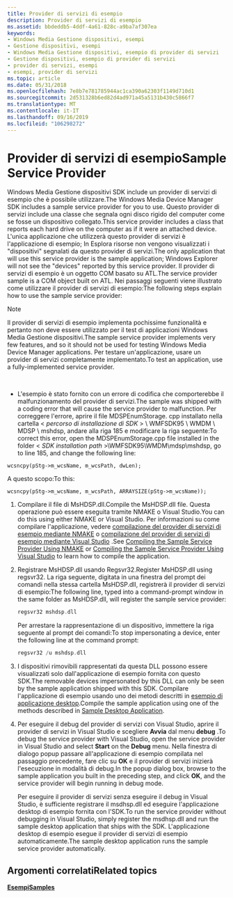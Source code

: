 ```yaml
---
title: Provider di servizi di esempio
description: Provider di servizi di esempio
ms.assetid: bbdeddb5-4ddf-4a61-828c-a9ba7af307ea
keywords:
- Windows Media Gestione dispositivi, esempi
- Gestione dispositivi, esempi
- Windows Media Gestione dispositivi, esempio di provider di servizi
- Gestione dispositivi, esempio di provider di servizi
- provider di servizi, esempi
- esempi, provider di servizi
ms.topic: article
ms.date: 05/31/2018
ms.openlocfilehash: 7e8b7e781785944ac1ca390a62303f1149d710d1
ms.sourcegitcommit: 2d531328b6ed82d4ad971a45a5131b430c5866f7
ms.translationtype: MT
ms.contentlocale: it-IT
ms.lasthandoff: 09/16/2019
ms.locfileid: "106298272"
---
```

# <a name="sample-service-provider"></a><span data-ttu-id="8af4d-109">Provider di servizi di esempio</span><span class="sxs-lookup"><span data-stu-id="8af4d-109">Sample Service Provider</span></span>

<span data-ttu-id="8af4d-110">Windows Media Gestione dispositivi SDK include un provider di servizi di esempio che è possibile utilizzare.</span><span class="sxs-lookup"><span data-stu-id="8af4d-110">The Windows Media Device Manager SDK includes a sample service provider for you to use.</span></span> <span data-ttu-id="8af4d-111">Questo provider di servizi include una classe che segnala ogni disco rigido del computer come se fosse un dispositivo collegato.</span><span class="sxs-lookup"><span data-stu-id="8af4d-111">This service provider includes a class that reports each hard drive on the computer as if it were an attached device.</span></span> <span data-ttu-id="8af4d-112">L'unica applicazione che utilizzerà questo provider di servizi è l'applicazione di esempio; In Esplora risorse non vengono visualizzati i "dispositivi" segnalati da questo provider di servizi.</span><span class="sxs-lookup"><span data-stu-id="8af4d-112">The only application that will use this service provider is the sample application; Windows Explorer will not see the "devices" reported by this service provider.</span></span> <span data-ttu-id="8af4d-113">Il provider di servizi di esempio è un oggetto COM basato su ATL.</span><span class="sxs-lookup"><span data-stu-id="8af4d-113">The service provider sample is a COM object built on ATL.</span></span> <span data-ttu-id="8af4d-114">Nei passaggi seguenti viene illustrato come utilizzare il provider di servizi di esempio:</span><span class="sxs-lookup"><span data-stu-id="8af4d-114">The following steps explain how to use the sample service provider:</span></span>

> [!Note]  
> <span data-ttu-id="8af4d-115">Il provider di servizi di esempio implementa pochissime funzionalità e pertanto non deve essere utilizzato per il test di applicazioni Windows Media Gestione dispositivi.</span><span class="sxs-lookup"><span data-stu-id="8af4d-115">The sample service provider implements very few features, and so it should not be used for testing Windows Media Device Manager applications.</span></span> <span data-ttu-id="8af4d-116">Per testare un'applicazione, usare un provider di servizi completamente implementato.</span><span class="sxs-lookup"><span data-stu-id="8af4d-116">To test an application, use a fully-implemented service provider.</span></span>

 

-   <span data-ttu-id="8af4d-117">L'esempio è stato fornito con un errore di codifica che comporterebbe il malfunzionamento del provider di servizi.</span><span class="sxs-lookup"><span data-stu-id="8af4d-117">The sample was shipped with a coding error that will cause the service provider to malfunction.</span></span> <span data-ttu-id="8af4d-118">Per correggere l'errore, aprire il file MDSPEnumStorage. cpp installato nella cartella < *percorso di installazione di SDK*  > \\ WMFSDK95 \\ WMDM \\ MDSP \\ mshdsp, andare alla riga 185 e modificare la riga seguente:</span><span class="sxs-lookup"><span data-stu-id="8af4d-118">To correct this error, open the MDSPEnumStorage.cpp file installed in the folder < *SDK installation path* >\\WMFSDK95\\WMDM\\mdsp\\mshdsp, go to line 185, and change the following line:</span></span>

`wcsncpy(pStg->m_wcsName, m_wcsPath, dwLen);`

<span data-ttu-id="8af4d-119">A questo scopo:</span><span class="sxs-lookup"><span data-stu-id="8af4d-119">To this:</span></span>

`wcsncpy(pStg->m_wcsName, m_wcsPath, ARRAYSIZE(pStg->m_wcsName));`

1.  <span data-ttu-id="8af4d-120">Compilare il file di MsHDSP.dll.</span><span class="sxs-lookup"><span data-stu-id="8af4d-120">Compile the MsHDSP.dll file.</span></span> <span data-ttu-id="8af4d-121">Questa operazione può essere eseguita tramite NMAKE o Visual Studio.</span><span class="sxs-lookup"><span data-stu-id="8af4d-121">You can do this using either NMAKE or Visual Studio.</span></span> <span data-ttu-id="8af4d-122">Per informazioni su come compilare l'applicazione, vedere [compilazione del provider di servizi di esempio mediante NMAKE](compiling-the-sample-service-provider-using-nmake.md) o [compilazione del provider di servizi di esempio mediante Visual Studio](compiling-the-sample-service-provider-using-visual-studio.md) .</span><span class="sxs-lookup"><span data-stu-id="8af4d-122">See [Compiling the Sample Service Provider Using NMAKE](compiling-the-sample-service-provider-using-nmake.md) or [Compiling the Sample Service Provider Using Visual Studio](compiling-the-sample-service-provider-using-visual-studio.md) to learn how to compile the application.</span></span>
2.  <span data-ttu-id="8af4d-123">Registrare MsHDSP.dll usando Regsvr32.</span><span class="sxs-lookup"><span data-stu-id="8af4d-123">Register MsHDSP.dll using regsvr32.</span></span> <span data-ttu-id="8af4d-124">La riga seguente, digitata in una finestra del prompt dei comandi nella stessa cartella MsHDSP.dll, registrerà il provider di servizi di esempio:</span><span class="sxs-lookup"><span data-stu-id="8af4d-124">The following line, typed into a command-prompt window in the same folder as MsHDSP.dll, will register the sample service provider:</span></span>

    ```C++
    regsvr32 mshdsp.dll
    ```

    

    <span data-ttu-id="8af4d-125">Per arrestare la rappresentazione di un dispositivo, immettere la riga seguente al prompt dei comandi:</span><span class="sxs-lookup"><span data-stu-id="8af4d-125">To stop impersonating a device, enter the following line at the command prompt:</span></span>

    ```C++
    regsvr32 /u mshdsp.dll
    ```

    

3.  <span data-ttu-id="8af4d-126">I dispositivi rimovibili rappresentati da questa DLL possono essere visualizzati solo dall'applicazione di esempio fornita con questo SDK.</span><span class="sxs-lookup"><span data-stu-id="8af4d-126">The removable devices impersonated by this DLL can only be seen by the sample application shipped with this SDK.</span></span> <span data-ttu-id="8af4d-127">Compilare l'applicazione di esempio usando uno dei metodi descritti in [esempio di applicazione desktop](sample-desktop-application.md).</span><span class="sxs-lookup"><span data-stu-id="8af4d-127">Compile the sample application using one of the methods described in [Sample Desktop Application](sample-desktop-application.md).</span></span>
4.  <span data-ttu-id="8af4d-128">Per eseguire il debug del provider di servizi con Visual Studio, aprire il provider di servizi in Visual Studio e scegliere **Avvia** dal menu **debug** .</span><span class="sxs-lookup"><span data-stu-id="8af4d-128">To debug the service provider with Visual Studio, open the service provider in Visual Studio and select **Start** on the **Debug** menu.</span></span> <span data-ttu-id="8af4d-129">Nella finestra di dialogo popup passare all'applicazione di esempio compilata nel passaggio precedente, fare clic su **OK** e il provider di servizi inizierà l'esecuzione in modalità di debug.</span><span class="sxs-lookup"><span data-stu-id="8af4d-129">In the popup dialog box, browse to the sample application you built in the preceding step, and click **OK**, and the service provider will begin running in debug mode.</span></span>

    <span data-ttu-id="8af4d-130">Per eseguire il provider di servizi senza eseguire il debug in Visual Studio, è sufficiente registrare il msdhsp.dll ed eseguire l'applicazione desktop di esempio fornita con l'SDK.</span><span class="sxs-lookup"><span data-stu-id="8af4d-130">To run the service provider without debugging in Visual Studio, simply register the msdhsp.dll and run the sample desktop application that ships with the SDK.</span></span> <span data-ttu-id="8af4d-131">L'applicazione desktop di esempio esegue il provider di servizi di esempio automaticamente.</span><span class="sxs-lookup"><span data-stu-id="8af4d-131">The sample desktop application runs the sample service provider automatically.</span></span>

## <a name="related-topics"></a><span data-ttu-id="8af4d-132">Argomenti correlati</span><span class="sxs-lookup"><span data-stu-id="8af4d-132">Related topics</span></span>

<dl> <dt>

[<span data-ttu-id="8af4d-133">**Esempi**</span><span class="sxs-lookup"><span data-stu-id="8af4d-133">**Samples**</span></span>](samples.md)
</dt> </dl>

 

 




